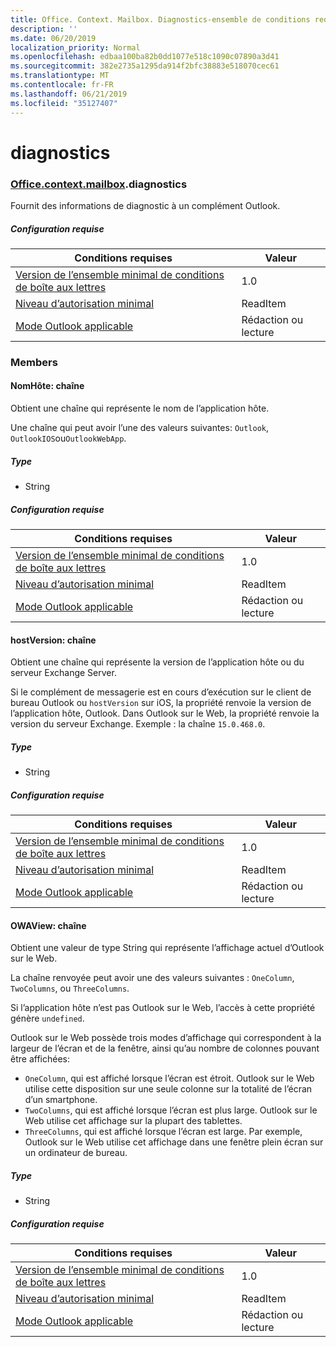 ```yaml
---
title: Office. Context. Mailbox. Diagnostics-ensemble de conditions requises 1,4
description: ''
ms.date: 06/20/2019
localization_priority: Normal
ms.openlocfilehash: edbaa100ba82b0dd1077e518c1090c07890a3d41
ms.sourcegitcommit: 382e2735a1295da914f2bfc38883e518070cec61
ms.translationtype: MT
ms.contentlocale: fr-FR
ms.lasthandoff: 06/21/2019
ms.locfileid: "35127407"
---
```

# <a name="diagnostics"></a>diagnostics

### <a name="officeofficemdcontextofficecontextmdmailboxofficecontextmailboxmddiagnostics"></a>[Office](Office.md)[.context](Office.context.md)[.mailbox](Office.context.mailbox.md).diagnostics

Fournit des informations de diagnostic à un complément Outlook.

##### <a name="requirements"></a>Configuration requise

|Conditions requises| Valeur|
|---|---|
|[Version de l’ensemble minimal de conditions de boîte aux lettres](/office/dev/add-ins/reference/requirement-sets/outlook-api-requirement-sets)| 1.0|
|[Niveau d’autorisation minimal](/outlook/add-ins/understanding-outlook-add-in-permissions)| ReadItem|
|[Mode Outlook applicable](/outlook/add-ins/#extension-points)| Rédaction ou lecture|

### <a name="members"></a>Members

#### <a name="hostname-string"></a>NomHôte: chaîne

Obtient une chaîne qui représente le nom de l’application hôte.

Une chaîne qui peut avoir l’une des valeurs suivantes: `Outlook`, `OutlookIOS`ou`OutlookWebApp`.

##### <a name="type"></a>Type

*   String

##### <a name="requirements"></a>Configuration requise

|Conditions requises| Valeur|
|---|---|
|[Version de l’ensemble minimal de conditions de boîte aux lettres](/office/dev/add-ins/reference/requirement-sets/outlook-api-requirement-sets)| 1.0|
|[Niveau d’autorisation minimal](/outlook/add-ins/understanding-outlook-add-in-permissions)| ReadItem|
|[Mode Outlook applicable](/outlook/add-ins/#extension-points)| Rédaction ou lecture|

#### <a name="hostversion-string"></a>hostVersion: chaîne

Obtient une chaîne qui représente la version de l’application hôte ou du serveur Exchange Server.

Si le complément de messagerie est en cours d’exécution sur le client de bureau Outlook ou `hostVersion` sur iOS, la propriété renvoie la version de l’application hôte, Outlook. Dans Outlook sur le Web, la propriété renvoie la version du serveur Exchange. Exemple : la chaîne `15.0.468.0`.

##### <a name="type"></a>Type

*   String

##### <a name="requirements"></a>Configuration requise

|Conditions requises| Valeur|
|---|---|
|[Version de l’ensemble minimal de conditions de boîte aux lettres](/office/dev/add-ins/reference/requirement-sets/outlook-api-requirement-sets)| 1.0|
|[Niveau d’autorisation minimal](/outlook/add-ins/understanding-outlook-add-in-permissions)| ReadItem|
|[Mode Outlook applicable](/outlook/add-ins/#extension-points)| Rédaction ou lecture|

#### <a name="owaview-string"></a>OWAView: chaîne

Obtient une valeur de type String qui représente l’affichage actuel d’Outlook sur le Web.

La chaîne renvoyée peut avoir une des valeurs suivantes : `OneColumn`, `TwoColumns`, ou `ThreeColumns`.

Si l’application hôte n’est pas Outlook sur le Web, l’accès à cette propriété génère `undefined`.

Outlook sur le Web possède trois modes d’affichage qui correspondent à la largeur de l’écran et de la fenêtre, ainsi qu’au nombre de colonnes pouvant être affichées:

*   `OneColumn`, qui est affiché lorsque l’écran est étroit. Outlook sur le Web utilise cette disposition sur une seule colonne sur la totalité de l’écran d’un smartphone.
*   `TwoColumns`, qui est affiché lorsque l’écran est plus large. Outlook sur le Web utilise cet affichage sur la plupart des tablettes.
*   `ThreeColumns`, qui est affiché lorsque l’écran est large. Par exemple, Outlook sur le Web utilise cet affichage dans une fenêtre plein écran sur un ordinateur de bureau.

##### <a name="type"></a>Type

*   String

##### <a name="requirements"></a>Configuration requise

|Conditions requises| Valeur|
|---|---|
|[Version de l’ensemble minimal de conditions de boîte aux lettres](/office/dev/add-ins/reference/requirement-sets/outlook-api-requirement-sets)| 1.0|
|[Niveau d’autorisation minimal](/outlook/add-ins/understanding-outlook-add-in-permissions)| ReadItem|
|[Mode Outlook applicable](/outlook/add-ins/#extension-points)| Rédaction ou lecture|
